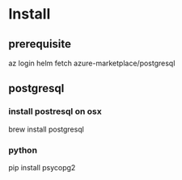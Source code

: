 # Install

## prerequisite
az login
helm fetch azure-marketplace/postgresql

## postgresql
### install postresql on osx
brew install postgresql

### python
pip install psycopg2
